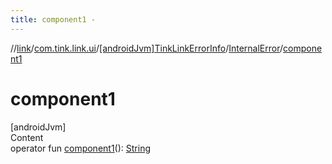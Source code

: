 ```yaml
---
title: component1 -
---
```

//[link](../../../index.md)/[com.tink.link.ui](../../index.md)/[[androidJvm]TinkLinkErrorInfo](../index.md)/[InternalError](index.md)/[component1](component1.md)



# component1  
[androidJvm]  
Content  
operator fun [component1](component1.md)(): [String](https://kotlinlang.org/api/latest/jvm/stdlib/kotlin/-string/index.html)  



